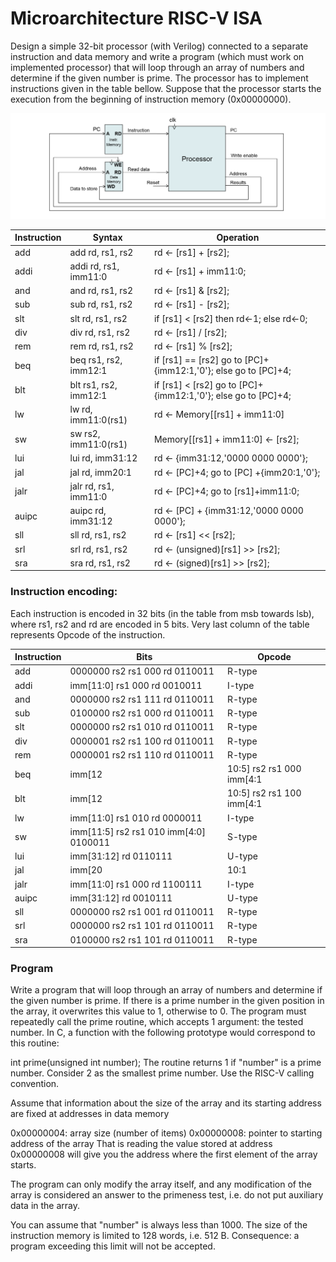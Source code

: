 # Microarchitecture RISC-V ISA

Design a simple 32-bit processor (with Verilog) connected to a separate instruction and data memory and write a program (which must work on implemented processor) that will loop through an array of numbers and determine if the given number is prime. The processor has to implement instructions given in the table bellow. Suppose that the processor starts the execution from the beginning of instruction memory (0x00000000).

![](images/cpu.png)

| Instruction | Syntax | Operation |
|---|---|---|
| add | add rd, rs1, rs2 | rd ← [rs1] + [rs2]; |
| addi | addi rd, rs1, imm11:0 | rd ← [rs1] + imm11:0; |
| and | and rd, rs1, rs2 | rd ← [rs1] & [rs2]; |
| sub | sub rd, rs1, rs2 | rd ← [rs1] - [rs2]; |
| slt | slt rd, rs1, rs2 | if [rs1] < [rs2] then rd←1; else rd←0; |
| div | div rd, rs1, rs2 | rd ← [rs1] / [rs2]; |
| rem | rem rd, rs1, rs2 | rd ← [rs1] % [rs2]; |
| beq | beq rs1, rs2, imm12:1 | if [rs1] == [rs2] go to [PC]+{imm12:1,'0'}; else go to [PC]+4; |
| blt | blt rs1, rs2, imm12:1 | if [rs1] < [rs2] go to [PC]+{imm12:1,'0'}; else go to [PC]+4; |
| lw | lw rd, imm11:0(rs1) | rd ← Memory[[rs1] + imm11:0] |
| sw | sw rs2, imm11:0(rs1) | Memory[[rs1] + imm11:0] ← [rs2]; |
| lui | lui rd, imm31:12 | rd ← {imm31:12,'0000 0000 0000'}; |
| jal | jal rd, imm20:1 | rd ← [PC]+4; go to [PC] +{imm20:1,'0'}; |
| jalr | jalr rd, rs1, imm11:0 | rd ← [PC]+4; go to [rs1]+imm11:0; |
| auipc | auipc rd, imm31:12 | rd ← [PC] + {imm31:12,'0000 0000 0000'}; |
| sll | sll rd, rs1, rs2 | rd ← [rs1] << [rs2]; |
| srl | srl rd, rs1, rs2 | rd ← (unsigned)[rs1] >> [rs2]; |
| sra | sra rd, rs1, rs2 | rd ← (signed)[rs1] >> [rs2]; |

### Instruction encoding:

Each instruction is encoded in 32 bits (in the table from msb towards lsb), where rs1, rs2 and rd are encoded in 5 bits. Very last column of the table represents Opcode of the instruction.

| Instruction | Bits | Opcode |
|-------------|--------|----------|
add | 0000000 rs2 rs1 000 rd 0110011 | R-type
addi | imm[11:0] rs1 000 rd 0010011 | I-type
and | 0000000 rs2 rs1 111 rd 0110011 | R-type
sub | 0100000 rs2 rs1 000 rd 0110011 | R-type
slt | 0000000 rs2 rs1 010 rd 0110011 | R-type
div | 0000001 rs2 rs1 100 rd 0110011 | R-type
rem | 0000001 rs2 rs1 110 rd 0110011 | R-type
beq | imm[12|10:5] rs2 rs1 000 imm[4:1|11] 1100011 | SB-type
blt | imm[12|10:5] rs2 rs1 100 imm[4:1|11] 1100011 | SB-type
lw | imm[11:0] rs1 010 rd 0000011 | I-type
sw | imm[11:5] rs2 rs1 010 imm[4:0] 0100011 | S-type
lui | imm[31:12] rd 0110111 | U-type
jal | imm[20|10:1|11|19:12] rd 1101111 | UJ-type
jalr | imm[11:0] rs1 000 rd 1100111 | I-type
auipc | imm[31:12] rd 0010111 | U-type
sll | 0000000 rs2 rs1 001 rd 0110011 | R-type
srl | 0000000 rs2 rs1 101 rd 0110011 | R-type
sra | 0100000 rs2 rs1 101 rd 0110011 | R-type

### Program

Write a program that will loop through an array of numbers and determine if the given number is prime. If there is a prime number in the given position in the array, it overwrites this value to 1, otherwise to 0. The program must repeatedly call the prime routine, which accepts 1 argument: the tested number. In C, a function with the following prototype would correspond to this routine:

int prime(unsigned int number);
The routine returns 1 if "number" is a prime number. Consider 2 as the smallest prime number. Use the RISC-V calling convention.

Assume that information about the size of the array and its starting address are fixed at addresses in data memory

0x00000004: array size (number of items)
0x00000008: pointer to starting address of the array
That is reading the value stored at address 0x00000008 will give you the address where the first element of the array starts.

The program can only modify the array itself, and any modification of the array is considered an answer to the primeness test, i.e. do not put auxiliary data in the array.

You can assume that "number" is always less than 1000. The size of the instruction memory is limited to 128 words, i.e. 512 B. Consequence: a program exceeding this limit will not be accepted.
